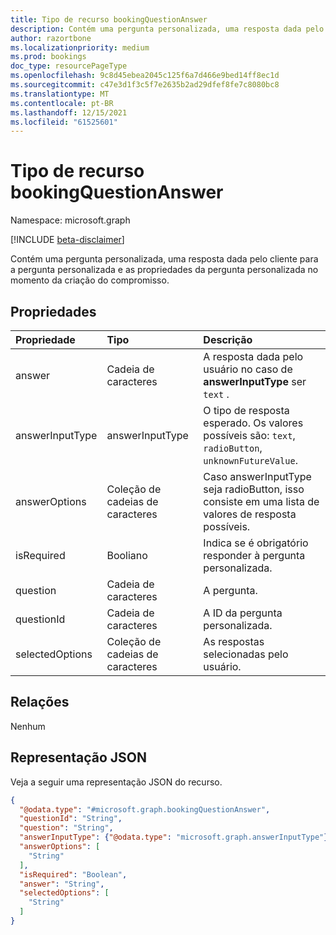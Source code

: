 ```yaml
---
title: Tipo de recurso bookingQuestionAnswer
description: Contém uma pergunta personalizada, uma resposta dada pelo cliente para a pergunta personalizada e as propriedades da pergunta personalizada no momento da criação do compromisso.
author: razortbone
ms.localizationpriority: medium
ms.prod: bookings
doc_type: resourcePageType
ms.openlocfilehash: 9c8d45ebea2045c125f6a7d466e9bed14ff8ec1d
ms.sourcegitcommit: c47e3d1f3c5f7e2635b2ad29dfef8fe7c8080bc8
ms.translationtype: MT
ms.contentlocale: pt-BR
ms.lasthandoff: 12/15/2021
ms.locfileid: "61525601"
---
```

# <a name="bookingquestionanswer-resource-type"></a>Tipo de recurso bookingQuestionAnswer

Namespace: microsoft.graph

[!INCLUDE [beta-disclaimer](../../includes/beta-disclaimer.md)]

Contém uma pergunta personalizada, uma resposta dada pelo cliente para a pergunta personalizada e as propriedades da pergunta personalizada no momento da criação do compromisso.

## <a name="properties"></a>Propriedades
|Propriedade|Tipo|Descrição|
|:---|:---|:---|
|answer|Cadeia de caracteres|A resposta dada pelo usuário no caso de **answerInputType** ser `text` . |
|answerInputType|answerInputType|O tipo de resposta esperado. Os valores possíveis são: `text`, `radioButton`, `unknownFutureValue`.|
|answerOptions|Coleção de cadeias de caracteres|Caso answerInputType seja radioButton, isso consiste em uma lista de valores de resposta possíveis. |
|isRequired|Booliano| Indica se é obrigatório responder à pergunta personalizada. |
|question|Cadeia de caracteres|A pergunta. |
|questionId|Cadeia de caracteres|A ID da pergunta personalizada. |
|selectedOptions|Coleção de cadeias de caracteres|As respostas selecionadas pelo usuário. |

## <a name="relationships"></a>Relações
Nenhum

## <a name="json-representation"></a>Representação JSON
Veja a seguir uma representação JSON do recurso.
<!-- {
  "blockType": "resource",
  "@odata.type": "microsoft.graph.bookingQuestionAnswer"
}
-->
``` json
{
  "@odata.type": "#microsoft.graph.bookingQuestionAnswer",
  "questionId": "String",
  "question": "String",
  "answerInputType": {"@odata.type": "microsoft.graph.answerInputType"},
  "answerOptions": [
    "String"
  ],
  "isRequired": "Boolean",
  "answer": "String",
  "selectedOptions": [
    "String"
  ]
}
```

